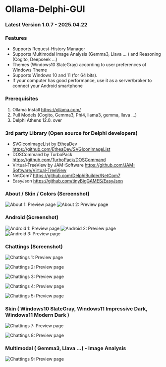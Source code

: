 # Ollama-Delphi-GUI

### Latest Version 1.0.7 - 2025.04.22

### Features
- Supports Request-History Manager
- Supports Multimodal Image Analysis (Gemma3, Llava ... ) and Reasoning (Cogito, Deepseek ...)
- Themes (Windows10 SlateGray) according to user preferences of Windows Theme
- Supports Windows 10 and 11 (for 64 bits).
- If your computer has good performance, use it as a server/broker to connect your Android smartphone


### Prerequisites

 1. Ollama Install <https://ollama.com/>
 2. Pull Models (Cogito, Gemma3, Phi4, llama3, gemma, llava ...)
 3. Delphi Athens 12.0. over


### 3rd party Library (Open source for Delphi developers)

- SVGIconImageList by EtheaDev <https://github.com/EtheaDev/SVGIconImageList>
- DOSCommand by TurboPack <https://github.com/TurboPack/DOSCommand>
- Virtual-TreeView by JAM-Software <https://github.com/JAM-Software/Virtual-TreeView>
- NetCom7 <https://github.com/DelphiBuilder/NetCom7>
- EasyJson <https://github.com/tinyBigGAMES/EasyJson>


### About / Skin / Colors (Screenshot)

![About 1: Preview page](./Images/O_about.png) ![About 2: Preview page](./Images/O_skin_themes.png)

### Android (Screenshot)

![Android 1: Preview page](./Images/android_1.png) ![Android 2: Preview page](./Images/android_2.png)
![Android 3: Preview page](./Images/android_3.png)

### Chattings (Screenshot)

![Chattings 1: Preview page](./Images/O_chattings.png)

![Chattings 2: Preview page](./Images/O_chattings2.png)

![Chattings 3: Preview page](./Images/O_chattings3.png)

![Chattings 4: Preview page](./Images/O_chattings4.png)

![Chattings 5: Preview page](./Images/O_chattings5.png)

### Skin  ( Windows10 SlateGray, Windows11 Impressive Dark, Windows11 Modern Dark  )
![Chattings 7: Preview page](./Images/O_chattings6.png)

![Chattings 8: Preview page](./Images/O_chattings7.png)

### Multimodal ( Gemma3, Llava ...) - Image Analysis
![Chattings 9: Preview page](./Images/O_chattings10.png)

